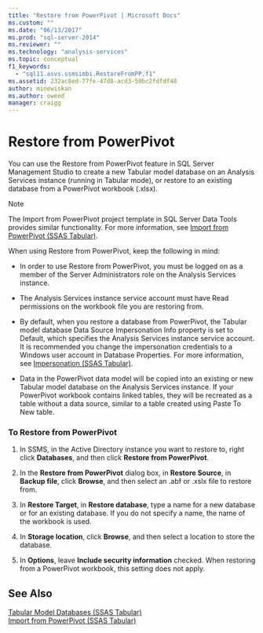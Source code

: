 ```yaml
---
title: "Restore from PowerPivot | Microsoft Docs"
ms.custom: ""
ms.date: "06/13/2017"
ms.prod: "sql-server-2014"
ms.reviewer: ""
ms.technology: "analysis-services"
ms.topic: conceptual
f1_keywords: 
  - "sql11.asvs.ssmsimbi.RestoreFromPP.f1"
ms.assetid: 232ac8ed-77fe-47d8-acd3-59bc2fdfdf48
author: minewiskan
ms.author: owend
manager: craigg
---
```

# Restore from PowerPivot
  You can use the Restore from PowerPivot feature in SQL Server Management Studio to create a new Tabular model database on an Analysis Services instance (running in Tabular mode), or restore to an existing database from a PowerPivot workbook (.xlsx).  
  
> [!NOTE]  
>  The Import from PowerPivot project template in SQL Server Data Tools provides similar functionality. For more information, see [Import from PowerPivot &#40;SSAS Tabular&#41;](import-from-power-pivot-ssas-tabular.md).  
  
 When using Restore from PowerPivot, keep the following in mind:  
  
-   In order to use Restore from PowerPivot, you must be logged on as a member of the Server Administrators role on the Analysis Services instance.  
  
-   The Analysis Services instance service account must have Read permissions on the workbook file you are restoring from.  
  
-   By default, when you restore a database from PowerPivot, the Tabular model database Data Source Impersonation Info property is set to Default, which specifies the Analysis Services instance service account. It is recommended you change the impersonation credentials to a Windows user account in Database Properties. For more information, see [Impersonation &#40;SSAS Tabular&#41;](impersonation-ssas-tabular.md).  
  
-   Data in the PowerPivot data model will be copied into an existing or new Tabular model database on the Analysis Services instance. If your PowerPivot workbook contains linked tables, they will be recreated as a table without a data source, similar to a table created using Paste To New table.  
  
### To Restore from PowerPivot  
  
1.  In SSMS, in the Active Directory instance you want to restore to, right click **Databases**, and then click **Restore from PowerPivot**.  
  
2.  In the **Restore from PowerPivot** dialog box, in **Restore Source**, in **Backup file**, click **Browse**, and then select an .abf or .xslx file to restore from.  
  
3.  In **Restore Target**, in **Restore database**, type a name for a new database or for an existing database. If you do not specify a name, the name of the workbook is used.  
  
4.  In **Storage location**, click **Browse**, and then select a location to store the database.  
  
5.  In **Options**, leave **Include security information** checked. When restoring from a PowerPivot workbook, this setting does not apply.  
  
## See Also  
 [Tabular Model Databases &#40;SSAS Tabular&#41;](tabular-model-databases-ssas-tabular.md)   
 [Import from PowerPivot &#40;SSAS Tabular&#41;](import-from-power-pivot-ssas-tabular.md)  
  
  

